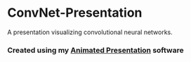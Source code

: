 # ConvNet-Presentation
A presentation visualizing convolutional neural networks.

### Created using my [Animated Presentation](https://github.com/Magicalbat/Animated-Presentation) software
